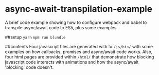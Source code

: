 # async-await-transpilation-example
A brief code example showing how to configure webpack and babel to transpile async/await code to ES5, plus some examples.

##setup
`yarn`
`npm run blundle`

##contents
Four javascript files are generated with to `/js/bin/` with some examples on how callbacks, promises and async/await code
works. Also, four html pages are provided within `/html/` that demonstrate how blocking javascript code interacts with
animations and how the async/await 'blocking' code doesn't. 


